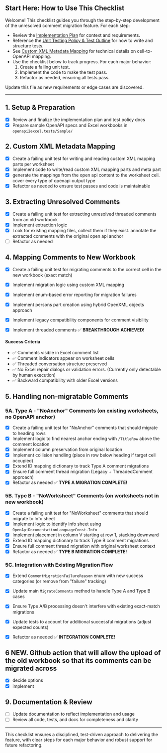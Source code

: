 ## Start Here: How to Use This Checklist

Welcome! This checklist guides you through the step-by-step development of the unresolved comment migration feature. For each step:

- Review the [Implementation Plan](migrate-unresolved-comments-plan.md) for context and requirements.
- Reference the [Unit Testing Policy & Test Outline](unit-testing-policy-migrate-comments.md) for how to write and structure tests.
- See [Custom XML Metadata Mapping](custom-xml-metadata-mapping.md) for technical details on cell-to-OpenAPI mapping.
- Use the checklist below to track progress. For each major behavior:
	1. Create a failing unit test.
	2. Implement the code to make the test pass.
	3. Refactor as needed, ensuring all tests pass.

Update this file as new requirements or edge cases are discovered.


---

## 1. Setup & Preparation
- [x] Review and finalize the implementation plan and test policy docs
- [x] Prepare sample OpenAPI specs and Excel workbooks in `openapi2excel.tests/Sample/`

## 2. Custom XML Metadata Mapping
- [x] Create a failing unit test for writing and reading custom XML mapping parts per worksheet
- [x] Implement code to write/read custom XML mapping parts and meta part
- [x] generate the mappings from the open api content to the worksheet cell. cover every type of openapi output type
- [x] Refactor as needed to ensure test passes and code is maintainable

## 3. Extracting Unresolved Comments
- [x] Create a failing unit test for extracting unresolved threaded comments from an old workbook
- [x] Implement extraction logic 
- [x] Look for existing mapping files, collect them if they exist. annotate the extracted comments with the original open api anchor
- [ ] Refactor as needed

## 4. Mapping Comments to New Workbook
- [x] Create a failing unit test for migrating comments to the correct cell in the new workbook (exact match)
- [x] Implement migration logic using custom XML mapping
- [x] Implement enum-based error reporting for migration failures
- [x] Implement persons part creation using hybrid OpenXML objects approach
- [x] Implement legacy compatibility components for comment visibility
- [x] Implement threaded comments  ✅ **BREAKTHROUGH ACHIEVED!**


#### **Success Criteria**
- ✅ Comments visible in Excel comment list
- ✅ Comment indicators appear on worksheet cells
- ✅ Threaded conversation structure preserved
- ✅ No Excel repair dialogs or validation errors. (Currently only detectable by human execution)
- ✅ Backward compatibility with older Excel versions

## 5. Handling non-migratable Comments

### 5A. Type A - "NoAnchor" Comments (on existing worksheets, no OpenAPI anchor)
- [x] Create a failing unit test for "NoAnchor" comments that should migrate to heading rows
- [x] Implement logic to find nearest anchor ending with `/TitleRow` above the comment location  
- [x] Implement column preservation from original location
- [x] Implement collision handling (place in row below heading if target cell occupied)
- [x] Extend ID mapping dictionary to track Type A comment migrations
- [x] Ensure full comment thread migration (Legacy + ThreadedComment approach)
- [x] Refactor as needed  ✅ **TYPE A MIGRATION COMPLETE!**

### 5B. Type B - "NoWorksheet" Comments (on worksheets not in new workbook)  
- [x] Create a failing unit test for "NoWorksheet" comments that should migrate to Info sheet
- [x] Implement logic to identify Info sheet using `OpenApiDocumentationLanguageConst.Info`
- [x] Implement placement in column V starting at row 1, stacking downward
- [x] Extend ID mapping dictionary to track Type B comment migrations  
- [x] Ensure full comment thread migration with original worksheet context
- [x] Refactor as needed  ✅ **TYPE B MIGRATION COMPLETE!**

### 5C. Integration with Existing Migration Flow
- [x] Extend `CommentMigrationFailureReason` enum with new success categories (or remove from "failure" tracking)
- [x] Update main `MigrateComments` method to handle Type A and Type B cases  
- [x] Ensure Type A/B processing doesn't interfere with existing exact-match migrations
- [x] Update tests to account for additional successful migrations (adjust expected counts)
- [x] Refactor as needed  ✅ **INTEGRATION COMPLETE!**


## 6 NEW. Github action that will allow the upload of the old workbook so that its comments can be migrated across
- [x] decide options
- [x] implement

## 9. Documentation & Review
- [ ] Update documentation to reflect implementation and usage
- [ ] Review all code, tests, and docs for completeness and clarity

---

This checklist ensures a disciplined, test-driven approach to delivering the feature, with clear steps for each major behavior and robust support for future refactoring.
